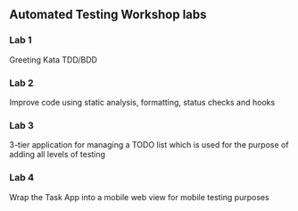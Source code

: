 ## Automated Testing Workshop labs

### Lab 1

Greeting Kata TDD/BDD

### Lab 2 

Improve code using static analysis, formatting, status checks and hooks

### Lab 3

3-tier application for managing a TODO list which is used for the purpose of adding all levels of testing

### Lab 4

Wrap the Task App into a mobile web view for mobile testing purposes